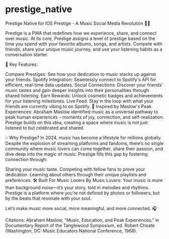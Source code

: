 # prestige_native
Prestige Native for IOS
Prestige - A Music Social Media Revolution 🎵✨

Prestige is a PWA that redefines how we experience, share, and connect over music. At its core, Prestige assigns a level of prestige based on the time you spend with your favorite albums, songs, and artists. Compete with friends, share your unique music journey, and use your listening habits as a conversation starter.

🌟 Key Features:

Compare Prestiges: See how your dedication to music stacks up against your friends.
Spotify Integration: Seamlessly connect to Spotify's API for efficient, real-time data updates.
Social Connections: Discover your friends’ music tastes and gain deeper insights into their personalities through shared listening.
Earn Rewards: Unlock cosmetic badges and achievements for your listening milestones.
Live Feed: Stay in the loop with what your friends are currently vibing to on Spotify.
🧠 Inspired by Maslow's Peak Experiences: Abraham Maslow identified music as a universal pathway to peak human experiences – moments of joy, connection, and self-realization. Prestige builds on this idea, creating a space where music is not just listened to but celebrated and shared.

🎶 Why Prestige? In 2024, music has become a lifestyle for millions globally. Despite the explosion of streaming platforms and fandoms, there’s no single community where music lovers can come together, share their passion, and dive deep into the magic of music. Prestige fills this gap by fostering connection through:

Sharing your music taste.
Competing with fellow fans to prove your dedication.
Learning about others through their unique playlists and preferences.
🛠️ Built For Music Lovers By Music Lovers: Your music is more than background noise—it’s your story, told in melodies and rhythms. Prestige is a platform where you’re not defined by photos or followers, but by the beats that resonate with your soul.

Let’s make music more social, more meaningful, and more connected. 🎧

Citations: Abraham Maslow, "Music, Education, and Peak Experiences," in Documentary Report of the Tanglewood Symposium, ed. Robert Choate (Washington, DC: Music Educators National Conference, 1968).
